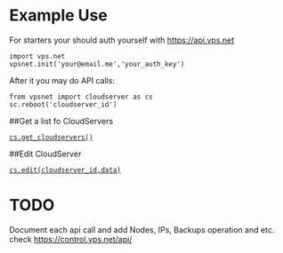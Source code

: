 # Example Use
For starters your should auth yourself with https://api.vps.net

    import vps.net
    vpsnet.init('your@email.me','your_auth_key')

After it you may do API calls:

    from vpsnet import cloudserver as cs
    sc.reboot('cloudserver_id')


##Get a list fo CloudServers  

[`cs.get_cloudservers()`](https://control.vps.net/api/#vm_list)

##Edit CloudServer 
    
[`cs.edit(cloudserver_id,data)`](https://control.vps.net/api/#vm_edit)


# TODO
Document each api call and add Nodes, IPs, Backups operation and etc. check https://control.vps.net/api/
